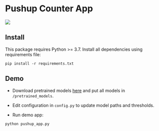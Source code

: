 # Pushup Counter App

<a href="https://youtu.be/pm2mGmgwSZo"><img src="images/demo-video.png"></a>

## Install

This package requires Python >= 3.7. Install all dependencies using requirements file:

```
pip install -r requirements.txt
```

## Demo

- Download pretrained models [here](https://1drv.ms/u/s!Av71xxzl6mYZgdce9bZZRCr8dZpH_A?e=g3jsf7) and put all models in `/pretrained_models`.

- Edit configuration in `config.py` to update model paths and thresholds.

- Run demo app:

```
python pushup_app.py
```
